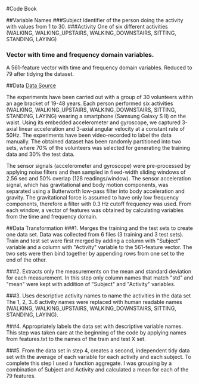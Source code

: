 #Code Book

##Variable Names
###Subject
Identifier of the person doing the activity with values from 1 to 30.
###Activity
One of six different activities  (WALKING, WALKING_UPSTAIRS, WALKING_DOWNSTAIRS, SITTING, STANDING, LAYING)
### Vector with time and frequency domain variables. 
A 561-feature vector with time and frequency domain variables.  Reduced to 79 after tidying the dataset.

##Data
[Data Source](http://archive.ics.uci.edu/ml/datasets/Human+Activity+Recognition+Using+Smartphones)

The experiments have been carried out with a group of 30 volunteers within an age bracket of 19-48 years. Each person performed six activities (WALKING, WALKING_UPSTAIRS, WALKING_DOWNSTAIRS, SITTING, STANDING, LAYING) wearing a smartphone (Samsung Galaxy S II) on the waist. Using its embedded accelerometer and gyroscope, we captured 3-axial linear acceleration and 3-axial angular velocity at a constant rate of 50Hz. The experiments have been video-recorded to label the data manually. The obtained dataset has been randomly partitioned into two sets, where 70% of the volunteers was selected for generating the training data and 30% the test data. 

The sensor signals (accelerometer and gyroscope) were pre-processed by applying noise filters and then sampled in fixed-width sliding windows of 2.56 sec and 50% overlap (128 readings/window). The sensor acceleration signal, which has gravitational and body motion components, was separated using a Butterworth low-pass filter into body acceleration and gravity. The gravitational force is assumed to have only low frequency components, therefore a filter with 0.3 Hz cutoff frequency was used. From each window, a vector of features was obtained by calculating variables from the time and frequency domain. 

##Data Transformation
###1. Merges the training and the test sets to create one data set.
Data was collected from 6 files (3 training and 3 test sets). Train and test set were first merged by adding a column with "Subject" variable and a column with "Activity" variable to the 561-feature vector. The two sets were then bind together by appending rows from one set to the end of the other.

###2. Extracts only the measurements on the mean and standard deviation for each measurement. 
In this step only column names that match "std" and "mean" were kept with addition of "Subject" and "Activity" variables.

###3. Uses descriptive activity names to name the activities in the data set
The 1, 2, 3..6 activity names were replaced with human readable names (WALKING, WALKING_UPSTAIRS, WALKING_DOWNSTAIRS, SITTING, STANDING, LAYING).

###4. Appropriately labels the data set with descriptive variable names. 
This step was taken care at the beginning of the code by applying names from features.txt to the names of the train and test X set.

###5. From the data set in step 4, creates a second, independent tidy data set with the average of each variable for each activity and each subject.
To complete this step I used a function aggregate. I was grouping by a combination of Subject and Activity and calculated a mean for each of the 79 features.